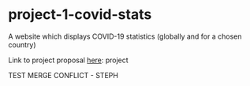 # project-1-covid-stats
A website which displays COVID-19 statistics (globally and for a chosen country)

Link to project proposal [here](https://docs.google.com/document/d/1H_ldeklY8G99Q8QivvYfl_ga1NBM27Mv3pp_BKpcE7c/edit#heading=h.p8sxg1o7i0xr):
project


TEST MERGE CONFLICT - STEPH
